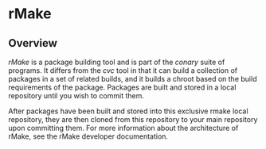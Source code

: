 rMake
=====

Overview
--------

*rMake* is a package building tool and is part of the *conary* suite
of programs. It differs from the *cvc* tool in that it can build a
collection of packages in a set of related builds, and it builds a chroot
based on the build requirements of the package.  Packages are built and
stored in a local repository until you wish to commit them.

After packages have been built and stored into this exclusive rmake local
repository, they are then cloned from this repository to your main repository
upon committing them. For more information about the architecture of rMake,
see the rMake developer documentation.
